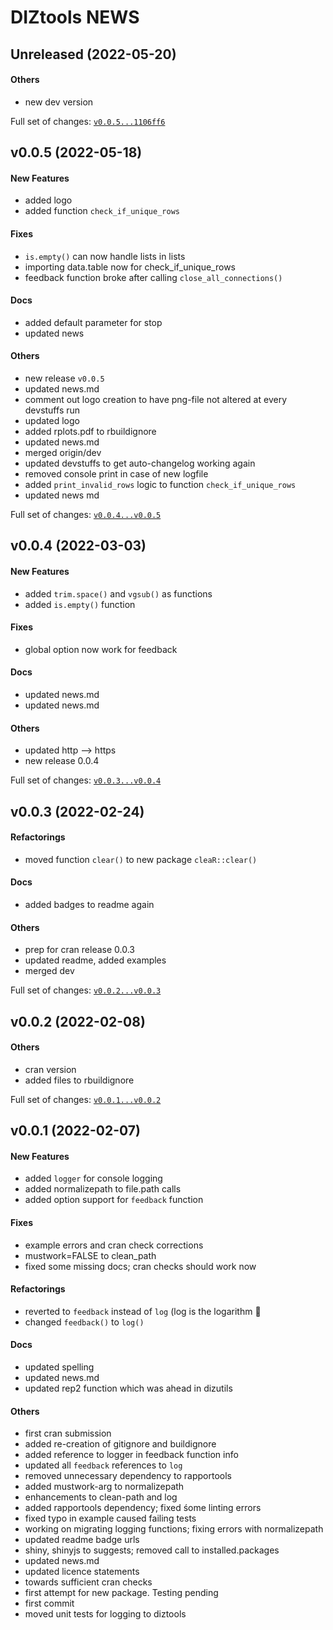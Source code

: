 # DIZtools NEWS

## Unreleased (2022-05-20)

#### Others

* new dev version

Full set of changes: [`v0.0.5...1106ff6`](https://gitlab.miracum.org/miracum/misc/diztools/compare/v0.0.5...1106ff6)

## v0.0.5 (2022-05-18)

#### New Features

* added logo
* added function `check_if_unique_rows`
#### Fixes

* `is.empty()` can now handle lists in lists
* importing data.table now for check_if_unique_rows
* feedback function broke after calling `close_all_connections()`
#### Docs

* added default parameter for stop
* updated news
#### Others

* new release `v0.0.5`
* updated news.md
* comment out logo creation to have png-file not altered at every devstuffs run
* updated logo
* added rplots.pdf to rbuildignore
* updated news.md
* merged origin/dev
* updated devstuffs to get auto-changelog working again
* removed console print in case of new logfile
* added `print_invalid_rows` logic to function `check_if_unique_rows`
* updated news md

Full set of changes: [`v0.0.4...v0.0.5`](https://gitlab.miracum.org/miracum/misc/diztools/compare/v0.0.4...v0.0.5)

## v0.0.4 (2022-03-03)

#### New Features

* added `trim.space()` and `vgsub()` as functions
* added `is.empty()` function
#### Fixes

* global option now work for feedback
#### Docs

* updated news.md
* updated news.md
#### Others

* updated http --> https
* new release 0.0.4

Full set of changes: [`v0.0.3...v0.0.4`](https://gitlab.miracum.org/miracum/misc/diztools/compare/v0.0.3...v0.0.4)

## v0.0.3 (2022-02-24)

#### Refactorings

* moved function `clear()` to new package `cleaR::clear()`
#### Docs

* added badges to readme again
#### Others

* prep for cran release 0.0.3
* updated readme, added examples
* merged dev

Full set of changes: [`v0.0.2...v0.0.3`](https://gitlab.miracum.org/miracum/misc/diztools/compare/v0.0.2...v0.0.3)

## v0.0.2 (2022-02-08)

#### Others

* cran version
* added files to rbuildignore

Full set of changes: [`v0.0.1...v0.0.2`](https://gitlab.miracum.org/miracum/misc/diztools/compare/v0.0.1...v0.0.2)

## v0.0.1 (2022-02-07)

#### New Features

* added `logger` for console logging
* added normalizepath to file.path calls
* added option support for `feedback` function
#### Fixes

* example errors and cran check corrections
* mustwork=FALSE to clean_path
* fixed some missing docs; cran checks should work now
#### Refactorings

* reverted to `feedback` instead of `log` (log is the logarithm :facepalm:
* changed `feedback()` to `log()`
#### Docs

* updated spelling
* updated news.md
* updated rep2 function which was ahead in dizutils
#### Others

* first cran submission
* added re-creation of gitignore and buildignore
* added reference to logger in feedback function info
* updated all `feedback` references to `log`
* removed unnecessary dependency to rapportools
* added mustwork-arg to normalizepath
* enhancements to clean-path and log
* added rapportools dependency; fixed śome linting errors
* fixed typo in example caused failing tests
* working on migrating logging functions; fixing errors with normalizepath
* updated readme badge urls
* shiny, shinyjs to suggests; removed call to installed.packages
* updated news.md
* updated licence statements
* towards sufficient cran checks
* first attempt for new package. Testing pending
* first commit
* moved unit tests for logging to diztools
